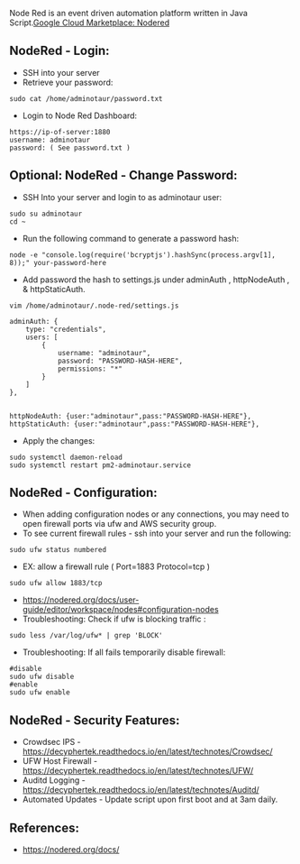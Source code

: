 Node Red is an event driven automation platform written in Java Script.[Google Cloud Marketplace: Nodered ](https://console.cloud.google.com/marketplace/product/server-build-415714/node-red)

NodeRed - Login:
-----------------
* SSH into your server 
* Retrieve your password:
```
sudo cat /home/adminotaur/password.txt
```
* Login to Node Red Dashboard:
```
https://ip-of-server:1880
username: adminotaur
password: ( See password.txt )
```

Optional: NodeRed - Change Password:
--------------------------
* SSH Into your server and login to as adminotaur user:
```
sudo su adminotaur
cd ~
```
* Run the following command to generate a password hash:
```
node -e "console.log(require('bcryptjs').hashSync(process.argv[1], 8));" your-password-here
```
* Add password the hash to settings.js under adminAuth , httpNodeAuth , & httpStaticAuth.
```
vim /home/adminotaur/.node-red/settings.js

adminAuth: {
    type: "credentials",
    users: [
        {
            username: "adminotaur",
            password: "PASSWORD-HASH-HERE",
            permissions: "*"
        }
    ]
},


httpNodeAuth: {user:"adminotaur",pass:"PASSWORD-HASH-HERE"},
httpStaticAuth: {user:"adminotaur",pass:"PASSWORD-HASH-HERE"},
```
* Apply the changes:
```
sudo systemctl daemon-reload
sudo systemctl restart pm2-adminotaur.service
```

NodeRed - Configuration:
------------------------
* When adding configuration nodes or any connections, you may need to open firewall ports via ufw and AWS security group.
* To see current firewall rules - ssh into your server and run the following:
```
sudo ufw status numbered
```
* EX: allow a firewall rule ( Port=1883 Protocol=tcp )
```
sudo ufw allow 1883/tcp 
```
* https://nodered.org/docs/user-guide/editor/workspace/nodes#configuration-nodes
* Troubleshooting: Check if ufw is blocking traffic : 
```
sudo less /var/log/ufw* | grep 'BLOCK'
```
* Troubleshooting: If all fails temporarily disable firewall:
```
#disable
sudo ufw disable 
#enable 
sudo ufw enable 
```

NodeRed - Security Features:
--------------------------
* Crowdsec IPS - https://decyphertek.readthedocs.io/en/latest/technotes/Crowdsec/
* UFW Host Firewall - https://decyphertek.readthedocs.io/en/latest/technotes/UFW/
* Auditd Logging - https://decyphertek.readthedocs.io/en/latest/technotes/Auditd/
* Automated Updates - Update script upon first boot and at 3am daily.

References:
------------

* https://nodered.org/docs/
